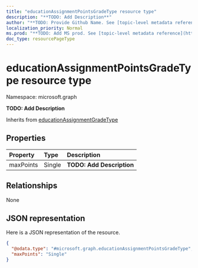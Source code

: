 ```yaml
---
title: "educationAssignmentPointsGradeType resource type"
description: "**TODO: Add Description**"
author: "**TODO: Provide Github Name. See [topic-level metadata reference](https://msgo.azurewebsites.net/add/document/guidelines/metadata.html#topic-level-metadata)**"
localization_priority: Normal
ms.prod: "**TODO: Add MS prod. See [topic-level metadata reference](https://msgo.azurewebsites.net/add/document/guidelines/metadata.html#topic-level-metadata)**"
doc_type: resourcePageType
---
```


# educationAssignmentPointsGradeType resource type


Namespace: microsoft.graph

**TODO: Add Description**


Inherits from [educationAssignmentGradeType](../resources/educationassignmentgradetype.md)

## Properties
|Property|Type|Description|
|:---|:---|:---|
|maxPoints|Single|**TODO: Add Description**|

## Relationships
None

## JSON representation
Here is a JSON representation of the resource.
<!-- {
  "blockType": "resource",
  "@odata.type": "microsoft.graph.educationAssignmentPointsGradeType"
}
-->
``` json
{
  "@odata.type": "#microsoft.graph.educationAssignmentPointsGradeType",
  "maxPoints": "Single"
}
```

